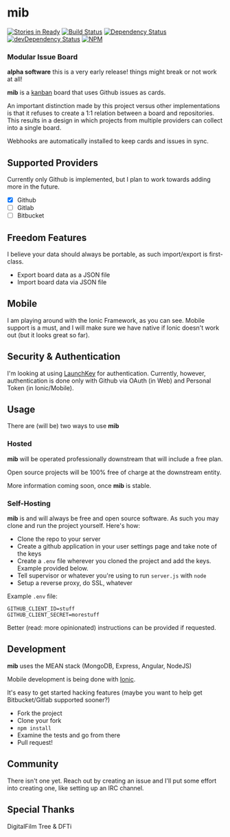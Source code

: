 # mib

[![Stories in Ready](https://badge.waffle.io/keyvanfatehi/mib.png?label=ready&title=Ready)](https://waffle.io/keyvanfatehi/mib)
[![Build Status][strider-build-status-img]][strider-build-status-link]
[![Dependency Status][dep-img]][dep-link]
[![devDependency Status][dev-dep-img]][dev-dep-link]
[![NPM][npm-badge-img]][npm-badge-link]

### Modular Issue Board

**alpha software** this is a very early release! things might break or not work at all!

**mib** is a [kanban](http://en.wikipedia.org/wiki/Kanban_(development)) board that uses Github issues as cards.

An important distinction made by this project versus other implementations is that it refuses to create a 1:1 relation between a board and repositories. This results in a design in which projects from multiple providers can collect into a single board.

Webhooks are automatically installed to keep cards and issues in sync.

## Supported Providers

Currently only Github is implemented, but I plan to work towards adding more in the future.

- [x] Github
- [ ] Gitlab
- [ ] Bitbucket

## Freedom Features

I believe your data should always be portable, as such import/export is first-class.

* Export board data as a JSON file
* Import board data via JSON file

## Mobile

I am playing around with the Ionic Framework, as you can see. Mobile support is a must, and I will make sure we have native if Ionic doesn't work out (but it looks great so far).

## Security & Authentication

I'm looking at using [LaunchKey](https://launchkey.com/) for authentication. Currently, however, authentication is done only with Github via OAuth (in Web) and Personal Token (in Ionic/Mobile).

## Usage

There are (will be) two ways to use **mib**

### Hosted

**mib** will be operated professionally downstream that will include a free plan.

Open source projects will be 100% free of charge at the downstream entity.

More information coming soon, once **mib** is stable.

### Self-Hosting

**mib** is and will always be free and open source software. As such you may clone and run the project yourself.
Here's how:

* Clone the repo to your server
* Create a github application in your user settings page and take note of the keys
* Create a `.env` file wherever you cloned the project and add the keys. Example provided below.
* Tell supervisor or whatever you're using to run `server.js` with `node`
* Setup a reverse proxy, do SSL, whatever

Example `.env` file:

```
GITHUB_CLIENT_ID=stuff
GITHUB_CLIENT_SECRET=morestuff
```

Better (read: more opinionated) instructions can be provided if requested.

## Development

**mib** uses the MEAN stack (MongoDB, Express, Angular, NodeJS)

Mobile development is being done with [Ionic](http://ionicframework.com/).

It's easy to get started hacking features (maybe you want to help get Bitbucket/Gitlab supported sooner?)

* Fork the project
* Clone your fork
* `npm install`
* Examine the tests and go from there
* Pull request!

## Community

There isn't one yet. Reach out by creating an issue and I'll put some effort into creating one, like setting up an IRC channel.

## Special Thanks

DigitalFilm Tree & DFTi

[dev-dep-img]: https://david-dm.org/keyvanfatehi/mib/dev-status.svg
[dev-dep-link]: https://david-dm.org/keyvanfatehi/mib#info=devDependencies
[dep-img]: https://david-dm.org/keyvanfatehi/mib.svg
[dep-link]: https://david-dm.org/keyvanfatehi/mib
[npm-badge-img]: https://nodei.co/npm/mib.png?downloads=true&stars=true
[npm-badge-link]: https://nodei.co/npm/mib/
[strider-build-status-img]: https://strider.critiqueapp.com/keyvanfatehi/mib/badge
[strider-build-status-link]: https://strider.critiqueapp.com/keyvanfatehi/mib
